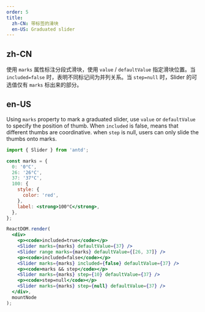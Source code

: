 ```yaml
---
order: 5
title:
  zh-CN: 带标签的滑块
  en-US: Graduated slider
---
```


## zh-CN

使用 `marks` 属性标注分段式滑块，使用 `value` / `defaultValue` 指定滑块位置。当 `included=false` 时，表明不同标记间为并列关系。当 `step=null` 时，Slider 的可选值仅有 `marks` 标出来的部分。

## en-US

Using `marks` property to mark a graduated slider, use `value` or `defaultValue` to specify the position of thumb.
When `included` is false, means that different thumbs are coordinative.
when `step` is null, users can only slide the thumbs onto marks.


````jsx
import { Slider } from 'antd';

const marks = {
  0: '0°C',
  26: '26°C',
  37: '37°C',
  100: {
    style: {
      color: 'red',
    },
    label: <strong>100°C</strong>,
  },
};

ReactDOM.render(
  <div>
    <p><code>included=true</code></p>
    <Slider marks={marks} defaultValue={37} />
    <Slider range marks={marks} defaultValue={[26, 37]} />
    <p><code>included=false</code></p>
    <Slider marks={marks} included={false} defaultValue={37} />
    <p><code>marks && step</code></p>
    <Slider marks={marks} step={10} defaultValue={37} />
    <p><code>step=null</code></p>
    <Slider marks={marks} step={null} defaultValue={37} />
  </div>,
  mountNode
);
````
